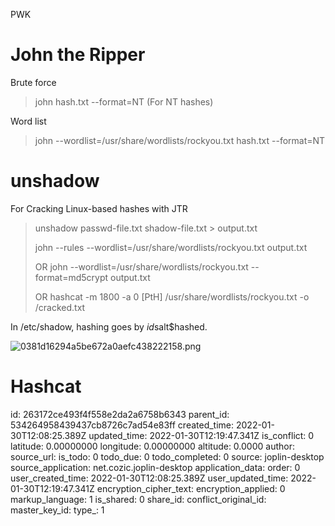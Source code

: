 PWK

# John the Ripper

Brute force

> john hash.txt --format=NT (For NT hashes)

Word list

> john --wordlist=/usr/share/wordlists/rockyou.txt hash.txt --format=NT

# unshadow

For Cracking Linux-based hashes with JTR

> unshadow passwd-file.txt shadow-file.txt > output.txt
> 
> john --rules --wordlist=/usr/share/wordlists/rockyou.txt output.txt
> 
> OR john --wordlist=/usr/share/wordlists/rockyou.txt --format=md5crypt output.txt
> 
> OR hashcat -m 1800 -a 0 \[PtH\] /usr/share/wordlists/rockyou.txt -o /cracked.txt

In /etc/shadow, hashing goes by $id$salt$hashed.

![0381d16294a5be672a0aefc438222158.png](:/7cf05d60947240c983c754b109f34f2c)

# Hashcat

id: 263172ce493f4f558e2da2a6758b6343
parent_id: 534264958439437cb8726c7ad54e83ff
created_time: 2022-01-30T12:08:25.389Z
updated_time: 2022-01-30T12:19:47.341Z
is_conflict: 0
latitude: 0.00000000
longitude: 0.00000000
altitude: 0.0000
author: 
source_url: 
is_todo: 0
todo_due: 0
todo_completed: 0
source: joplin-desktop
source_application: net.cozic.joplin-desktop
application_data: 
order: 0
user_created_time: 2022-01-30T12:08:25.389Z
user_updated_time: 2022-01-30T12:19:47.341Z
encryption_cipher_text: 
encryption_applied: 0
markup_language: 1
is_shared: 0
share_id: 
conflict_original_id: 
master_key_id: 
type_: 1